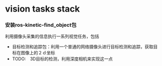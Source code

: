 vision tasks stack
==================
### 安装ros-kinetic-find_object包

利用摄像头采集的信息执行一系列视觉任务，包括
- 目标检测和追踪包：利用一个普通的网络摄像头进行目标检测和追踪，获取目标在图像上的２ｄ坐标
- TODO:　3D目标的检测，利用深度相机来实现这一点
